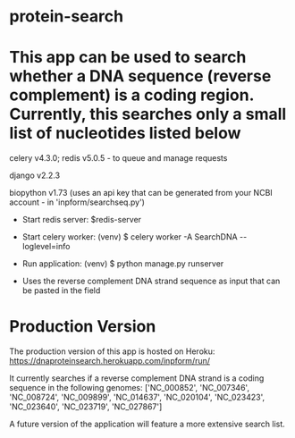 # protein-search
# This app can be used to search whether a DNA sequence (reverse complement) is a coding region. Currently, this searches only a small list of nucleotides listed below

celery v4.3.0; redis v5.0.5 - to queue and manage requests

django v2.2.3

biopython v1.73 (uses an api key that can be generated from your NCBI account - in 'inpform/searchseq.py')

- Start redis server: $redis-server
- Start celery worker: (venv) $ celery worker -A SearchDNA --loglevel=info
- Run application: (venv) $ python manage.py runserver

- Uses the reverse complement DNA strand sequence as input that can be pasted in the field

# Production Version

The production version of this app is hosted on Heroku: https://dnaproteinsearch.herokuapp.com/inpform/run/

It currently searches if a reverse complement DNA strand is a coding sequence in the following genomes:
['NC_000852', 'NC_007346', 'NC_008724', 'NC_009899', 'NC_014637', 'NC_020104', 'NC_023423', 'NC_023640',
'NC_023719', 'NC_027867']

A future version of the application will feature a more extensive search list.
